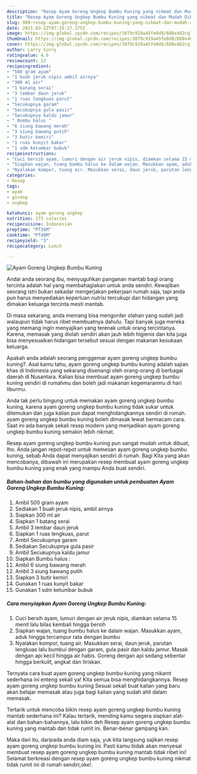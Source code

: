 ```yaml
---
description: "Resep Ayam Goreng Ungkep Bumbu Kuning yang nikmat dan Mudah Dibuat"
title: "Resep Ayam Goreng Ungkep Bumbu Kuning yang nikmat dan Mudah Dibuat"
slug: 909-resep-ayam-goreng-ungkep-bumbu-kuning-yang-nikmat-dan-mudah-dibuat
date: 2021-03-22T07:15:17.175Z
image: https://img-global.cpcdn.com/recipes/3879c919a45fe8d8/680x482cq70/ayam-goreng-ungkep-bumbu-kuning-foto-resep-utama.jpg
thumbnail: https://img-global.cpcdn.com/recipes/3879c919a45fe8d8/680x482cq70/ayam-goreng-ungkep-bumbu-kuning-foto-resep-utama.jpg
cover: https://img-global.cpcdn.com/recipes/3879c919a45fe8d8/680x482cq70/ayam-goreng-ungkep-bumbu-kuning-foto-resep-utama.jpg
author: Larry Curry
ratingvalue: 4.6
reviewcount: 13
recipeingredient:
- "500 gram ayam"
- "1 buah jeruk nipis ambil airnya"
- "300 ml air"
- "1 batang serai"
- "3 lembar daun jeruk"
- "1 ruas lengkuas parut"
- "Secukupnya garam"
- "Secukupnya gula pasir"
- "Secukupnya kaldu jamur"
- " Bumbu halus "
- "6 siung bawang merah"
- "3 siung bawang putih"
- "3 butir kemiri"
- "1 ruas kunyit bakar"
- "1 sdm ketumbar bubuk"
recipeinstructions:
- "Cuci bersih ayam, lumuri dengan air jeruk nipis, diamkan selama 15 menit lalu bilas kembali hingga bersih"
- "Siapkan wajan, tuang bumbu halus ke dalam wajan. Masukkan ayam, aduk hingga tercampur rata dengan bumbu"
- "Nyalakan kompor, tuang air. Masukkan serai, daun jeruk, parutan lengkuas lalu bumbui dengan garam, gula pasir dan kaldu jamur. Masak dengan api kecil hingga air habis. Goreng dengan api sedang sebentar hingga berkulit, angkat dan tiriskan."
categories:
- Resep
tags:
- ayam
- goreng
- ungkep

katakunci: ayam goreng ungkep 
nutrition: 273 calories
recipecuisine: Indonesian
preptime: "PT26M"
cooktime: "PT40M"
recipeyield: "3"
recipecategory: Lunch

---
```



![Ayam Goreng Ungkep Bumbu Kuning](https://img-global.cpcdn.com/recipes/3879c919a45fe8d8/680x482cq70/ayam-goreng-ungkep-bumbu-kuning-foto-resep-utama.jpg)

Andai anda seorang ibu, menyuguhkan panganan mantab bagi orang tercinta adalah hal yang membahagiakan untuk anda sendiri. Kewajiban seorang istri bukan sekadar mengerjakan pekerjaan rumah saja, tapi anda pun harus menyediakan keperluan nutrisi tercukupi dan hidangan yang dimakan keluarga tercinta mesti mantab.

Di masa  sekarang, anda memang bisa mengorder olahan yang sudah jadi walaupun tidak harus ribet membuatnya dahulu. Tapi banyak juga mereka yang memang ingin menyajikan yang terenak untuk orang tercintanya. Karena, memasak yang diolah sendiri akan jauh lebih higienis dan kita juga bisa menyesuaikan hidangan tersebut sesuai dengan makanan kesukaan keluarga. 



Apakah anda adalah seorang penggemar ayam goreng ungkep bumbu kuning?. Asal kamu tahu, ayam goreng ungkep bumbu kuning adalah sajian khas di Indonesia yang sekarang disenangi oleh orang-orang di berbagai daerah di Nusantara. Kalian bisa membuat ayam goreng ungkep bumbu kuning sendiri di rumahmu dan boleh jadi makanan kegemaranmu di hari liburmu.

Anda tak perlu bingung untuk memakan ayam goreng ungkep bumbu kuning, karena ayam goreng ungkep bumbu kuning tidak sukar untuk ditemukan dan juga kalian pun dapat menghidangkannya sendiri di rumah. ayam goreng ungkep bumbu kuning boleh dimasak lewat bermacam cara. Saat ini ada banyak sekali resep modern yang menjadikan ayam goreng ungkep bumbu kuning semakin lebih nikmat.

Resep ayam goreng ungkep bumbu kuning pun sangat mudah untuk dibuat, lho. Anda jangan repot-repot untuk memesan ayam goreng ungkep bumbu kuning, sebab Anda dapat menyajikan sendiri di rumah. Bagi Kita yang akan mencobanya, dibawah ini merupakan resep membuat ayam goreng ungkep bumbu kuning yang enak yang mampu Anda buat sendiri.

<!--inarticleads1-->

##### Bahan-bahan dan bumbu yang digunakan untuk pembuatan Ayam Goreng Ungkep Bumbu Kuning:

1. Ambil 500 gram ayam
1. Sediakan 1 buah jeruk nipis, ambil airnya
1. Siapkan 300 ml air
1. Siapkan 1 batang serai
1. Ambil 3 lembar daun jeruk
1. Siapkan 1 ruas lengkuas, parut
1. Ambil Secukupnya garam
1. Sediakan Secukupnya gula pasir
1. Ambil Secukupnya kaldu jamur
1. Siapkan  Bumbu halus :
1. Ambil 6 siung bawang merah
1. Ambil 3 siung bawang putih
1. Siapkan 3 butir kemiri
1. Gunakan 1 ruas kunyit bakar
1. Gunakan 1 sdm ketumbar bubuk




<!--inarticleads2-->

##### Cara menyiapkan Ayam Goreng Ungkep Bumbu Kuning:

1. Cuci bersih ayam, lumuri dengan air jeruk nipis, diamkan selama 15 menit lalu bilas kembali hingga bersih
1. Siapkan wajan, tuang bumbu halus ke dalam wajan. Masukkan ayam, aduk hingga tercampur rata dengan bumbu
1. Nyalakan kompor, tuang air. Masukkan serai, daun jeruk, parutan lengkuas lalu bumbui dengan garam, gula pasir dan kaldu jamur. Masak dengan api kecil hingga air habis. Goreng dengan api sedang sebentar hingga berkulit, angkat dan tiriskan.




Ternyata cara buat ayam goreng ungkep bumbu kuning yang nikamt sederhana ini enteng sekali ya! Kita semua bisa menghidangkannya. Resep ayam goreng ungkep bumbu kuning Sesuai sekali buat kalian yang baru akan belajar memasak atau juga bagi kalian yang sudah ahli dalam memasak.

Tertarik untuk mencoba bikin resep ayam goreng ungkep bumbu kuning mantab sederhana ini? Kalau tertarik, mending kamu segera siapkan alat-alat dan bahan-bahannya, lalu bikin deh Resep ayam goreng ungkep bumbu kuning yang mantab dan tidak rumit ini. Benar-benar gampang kan. 

Maka dari itu, daripada anda diam saja, yuk kita langsung sajikan resep ayam goreng ungkep bumbu kuning ini. Pasti kamu tiidak akan menyesal membuat resep ayam goreng ungkep bumbu kuning mantab tidak ribet ini! Selamat berkreasi dengan resep ayam goreng ungkep bumbu kuning nikmat tidak rumit ini di rumah sendiri,oke!.

